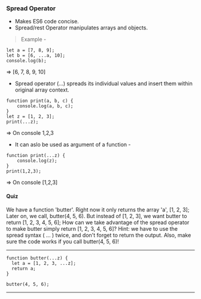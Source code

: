 ### Spread Operator
- Makes ES6 code concise.
- Spread/rest Operator manipulates arrays and objects.

>Example - 
```
let a = [7, 8, 9];
let b = [6, ...a, 10];
console.log(b); 
```
=> [6, 7, 8, 9, 10]

- Spread operator (...) spreads its individual values and insert them within original array context.
```
function print(a, b, c) {
    console.log(a, b, c);
}
let z = [1, 2, 3];
print(...z);
```
 => On console 1,2,3

- It can aslo be used as argument of a function -
```
function print(...z) {
    console.log(z);
}
print(1,2,3); 
```
=> On console [1,2,3]

#### Quiz
We have a function 'butter'. Right now it only returns the array 'a', [1, 2, 3];
Later on, we call, butter(4, 5, 6). But instead of [1, 2, 3], we want butter to return [1, 2, 3, 4, 5, 6];
How can we take advantage of the spread operator to make butter simply return [1, 2, 3, 4, 5, 6]?
Hint: we have to use the spread syntax ( ... ) twice, and don't forget to return the output. Also, make sure the code works if you call butter(4, 5, 6)!
_________________________________________________________________________________________________

```
function butter(...z) {
  let a = [1, 2, 3, ...z];
  return a;
}

butter(4, 5, 6);
```
_____________________________________________________________________________________________